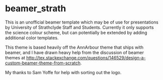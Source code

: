 # beamer_strath
This is an unofficial beamer template which may be of use for presentations by University of Strathclyde Staff and Students. Currently it only supports the science colour scheme, but can potentially be extended by adding additional color templates.

This theme is based heavily off the AnnArbour theme that ships with beamer, and I have drawn heavy help from the discussion of beamer themes at http://tex.stackexchange.com/questions/146529/design-a-custom-beamer-theme-from-scratch. 

My thanks to Sam Yoffe for help with sorting out the logo.

